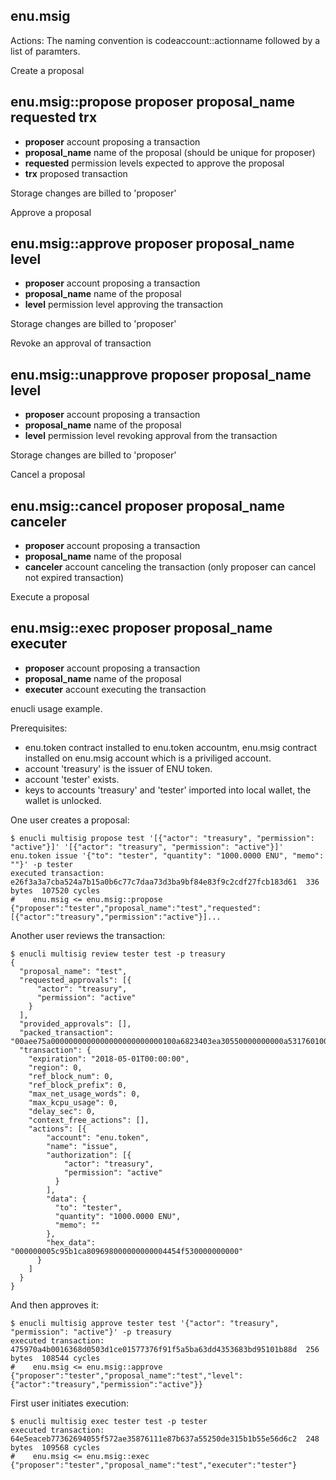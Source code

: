 enu.msig
--------

Actions:
The naming convention is codeaccount::actionname followed by a list of paramters.

Create a proposal
## enu.msig::propose    proposer proposal_name requested trx
   - **proposer** account proposing a transaction
   - **proposal_name** name of the proposal (should be unique for proposer)
   - **requested** permission levels expected to approve the proposal
   - **trx** proposed transaction

   Storage changes are billed to 'proposer'

Approve a proposal
## enu.msig::approve    proposer proposal_name level
   - **proposer** account proposing a transaction
   - **proposal_name** name of the proposal
   - **level** permission level approving the transaction

   Storage changes are billed to 'proposer'

Revoke an approval of transaction
## enu.msig::unapprove    proposer proposal_name level
   - **proposer** account proposing a transaction
   - **proposal_name** name of the proposal
   - **level** permission level revoking approval from the transaction

   Storage changes are billed to 'proposer'

Cancel a proposal
## enu.msig::cancel    proposer proposal_name canceler
   - **proposer** account proposing a transaction
   - **proposal_name** name of the proposal
   - **canceler** account canceling the transaction (only proposer can cancel not expired transaction)

Execute a proposal
## enu.msig::exec    proposer proposal_name executer
   - **proposer** account proposing a transaction
   - **proposal_name** name of the proposal
   - **executer** account executing the transaction


enucli usage example.

Prerequisites:
   - enu.token contract installed to enu.token accountm, enu.msig contract installed on enu.msig account which is a priviliged account.
   - account 'treasury' is the issuer of ENU token.
   - account 'tester' exists.
   - keys to accounts 'treasury' and 'tester' imported into local wallet, the wallet is unlocked.

One user creates a proposal:
````
$ enucli multisig propose test '[{"actor": "treasury", "permission": "active"}]' '[{"actor": "treasury", "permission": "active"}]' enu.token issue '{"to": "tester", "quantity": "1000.0000 ENU", "memo": ""}' -p tester
executed transaction: e26f3a3a7cba524a7b15a0b6c77c7daa73d3ba9bf84e83f9c2cdf27fcb183d61  336 bytes  107520 cycles
#    enu.msig <= enu.msig::propose          {"proposer":"tester","proposal_name":"test","requested":[{"actor":"treasury","permission":"active"}]...
````

Another user reviews the transaction:
````
$ enucli multisig review tester test -p treasury
{
  "proposal_name": "test",
  "requested_approvals": [{
      "actor": "treasury",
      "permission": "active"
    }
  ],
  "provided_approvals": [],
  "packed_transaction": "00aee75a0000000000000000000000000100a6823403ea30550000000000a5317601000000fe6a6cd4cd00000000a8ed323219000000005c95b1ca809698000000000004454f530000000000",
  "transaction": {
    "expiration": "2018-05-01T00:00:00",
    "region": 0,
    "ref_block_num": 0,
    "ref_block_prefix": 0,
    "max_net_usage_words": 0,
    "max_kcpu_usage": 0,
    "delay_sec": 0,
    "context_free_actions": [],
    "actions": [{
        "account": "enu.token",
        "name": "issue",
        "authorization": [{
            "actor": "treasury",
            "permission": "active"
          }
        ],
        "data": {
          "to": "tester",
          "quantity": "1000.0000 ENU",
          "memo": ""
        },
        "hex_data": "000000005c95b1ca809698000000000004454f530000000000"
      }
    ]
  }
}
````

And then approves it:
````
$ enucli multisig approve tester test '{"actor": "treasury", "permission": "active"}' -p treasury
executed transaction: 475970a4b0016368d0503d1ce01577376f91f5a5ba63dd4353683bd95101b88d  256 bytes  108544 cycles
#    enu.msig <= enu.msig::approve          {"proposer":"tester","proposal_name":"test","level":{"actor":"treasury","permission":"active"}}
````

First user initiates execution:
````
$ enucli multisig exec tester test -p tester
executed transaction: 64e5eaceb77362694055f572ae35876111e87b637a55250de315b1b55e56d6c2  248 bytes  109568 cycles
#    enu.msig <= enu.msig::exec             {"proposer":"tester","proposal_name":"test","executer":"tester"}
````
